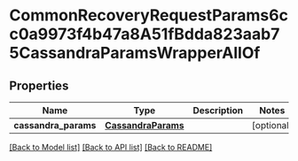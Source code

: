 # CommonRecoveryRequestParams6cc0a9973f4b47a8A51fBdda823aab75CassandraParamsWrapperAllOf


## Properties
Name | Type | Description | Notes
------------ | ------------- | ------------- | -------------
**cassandra_params** | [**CassandraParams**](CassandraParams.md) |  | [optional] 

[[Back to Model list]](../README.md#documentation-for-models) [[Back to API list]](../README.md#documentation-for-api-endpoints) [[Back to README]](../README.md)


